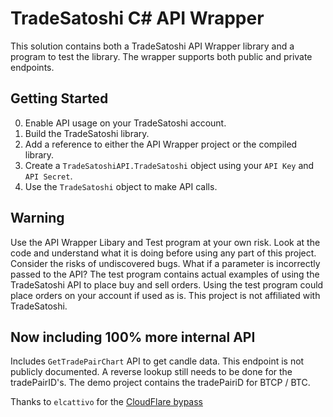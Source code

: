 <h1>TradeSatoshi C# API Wrapper</h1>

This solution contains both a TradeSatoshi API Wrapper library and a program to test the library. The wrapper supports both public and private endpoints.


## Getting Started

0. Enable API usage on your TradeSatoshi account.
1. Build the TradeSatoshi library. 
2. Add a reference to either the API Wrapper project or the compiled library.
3. Create a `TradeSatoshiAPI.TradeSatoshi` object using your `API Key` and `API Secret`.
4. Use the `TradeSatoshi` object to make API calls.


## Warning

Use the API Wrapper Libary and Test program at your own risk. Look at the code and understand what it is doing before using any part of this project. Consider the risks of undiscovered bugs. What if a parameter is incorrectly passed to the API? The test program contains actual examples of using the TradeSatoshi API to place buy and sell orders. Using the test program could place orders on your account if used as is. This project is not affiliated with TradeSatoshi.

## Now including 100% more internal API

Includes `GetTradePairChart` API to get candle data. This endpoint is not publicly documented. A reverse lookup still needs to be done for the tradePairID's. The demo project contains the tradePairiD for BTCP / BTC.

Thanks to `elcattivo` for the [CloudFlare bypass](https://github.com/elcattivo/CloudFlareUtilities)
